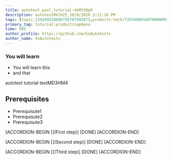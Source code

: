 ```yaml
---
title: autotest_pool_tutorial-deM310p0
description: autotest0KlH25_10/8/2020 3:21:18 PM
tags: [topic:139269250608756787992873,products:tech/73554900100700000996,tutorial:experience/advanced]
primary_tag: tutorial:product/sapHana
time: 985
author_profile: https://github.com/ksAutotests
author_name: ksAutotests
---
```

### You will learn
- You will learn this
- and that

autotest tutorial textMD3HM4

## Prerequisites
- Prerequisute1
- Prerequisute2
- Prerequisute3

[ACCORDION-BEGIN [](First step)]
[DONE]
[ACCORDION-END]

[ACCORDION-BEGIN [](Second step)]
[DONE]
[ACCORDION-END]

[ACCORDION-BEGIN [](Third step)]
[DONE]
[ACCORDION-END]

